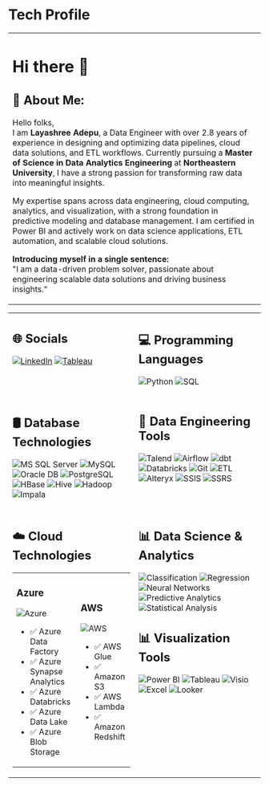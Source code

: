 # Tech Profile
<table>
  <tr>
    <td>
      <h1>Hi there 👋</h1>
      <h2>💫 About Me:</h2>
      <p>Hello folks,<br>
      I am <b>Layashree Adepu</b>, a Data Engineer with over 2.8 years of experience in designing and optimizing data pipelines, cloud data solutions, and ETL workflows. Currently pursuing a <b>Master of Science in Data Analytics Engineering</b> at <b>Northeastern University</b>, I have a strong passion for transforming raw data into meaningful insights.</p>
      <p>My expertise spans across data engineering, cloud computing, analytics, and visualization, with a strong foundation in predictive modeling and database management. I am certified in Power BI and actively work on data science applications, ETL automation, and scalable cloud solutions.</p>
      <p><b>Introducing myself in a single sentence:</b><br>
      "I am a data-driven problem solver, passionate about engineering scalable data solutions and driving business insights."</p>
    </td>
  </tr>
</table>

<table>
<tr>
<td width="50%" valign="top">

## 🌐 Socials
[![LinkedIn](https://img.shields.io/badge/LinkedIn-0077B5?style=flat&logo=linkedin&logoColor=white)](https://linkedin.com)
[![Tableau](https://img.shields.io/badge/Tableau-E97627?style=flat&logo=Tableau&logoColor=white)](https://tableau.com)

</td>
<td width="50%" valign="top">

## 💻 Programming Languages
![Python](https://img.shields.io/badge/Python-3776AB?style=flat&logo=python&logoColor=white)
![SQL](https://img.shields.io/badge/SQL-CC2927?style=flat&logo=microsoft-sql-server&logoColor=white)

</td>
</tr>
<tr>
<td width="50%" valign="top">

## 🛢️ Database Technologies
![MS SQL Server](https://img.shields.io/badge/Microsoft_SQL_Server-CC2927?style=flat&logo=microsoft-sql-server&logoColor=white)
![MySQL](https://img.shields.io/badge/MySQL-005C84?style=flat&logo=mysql&logoColor=white)
![Oracle DB](https://img.shields.io/badge/Oracle-F80000?style=flat&logo=oracle&logoColor=white)
![PostgreSQL](https://img.shields.io/badge/PostgreSQL-316192?style=flat&logo=postgresql&logoColor=white)
![HBase](https://img.shields.io/badge/HBase-D22128?style=flat&logo=apache&logoColor=white)
![Hive](https://img.shields.io/badge/Hive-FDEE21?style=flat&logo=apache-hive&logoColor=black)
![Hadoop](https://img.shields.io/badge/Hadoop-66CCFF?style=flat&logo=apache-hadoop&logoColor=black)
![Impala](https://img.shields.io/badge/Impala-00662B?style=flat&logo=apache&logoColor=white)

</td>
<td width="50%" valign="top">

## 🔧 Data Engineering Tools
![Talend](https://img.shields.io/badge/Talend-FF6D70?style=flat&logo=talend&logoColor=white)
![Airflow](https://img.shields.io/badge/Airflow-017CEE?style=flat&logo=apache-airflow&logoColor=white)
![dbt](https://img.shields.io/badge/dbt-FF694B?style=flat&logo=dbt&logoColor=white)
![Databricks](https://img.shields.io/badge/Databricks-FF3621?style=flat&logo=databricks&logoColor=white)
![Git](https://img.shields.io/badge/Git-F05032?style=flat&logo=git&logoColor=white)
![ETL](https://img.shields.io/badge/ETL-0078D4?style=flat&logo=azure-data-factory&logoColor=white)
![Alteryx](https://img.shields.io/badge/Alteryx-0078C0?style=flat&logo=alteryx&logoColor=white)
![SSIS](https://img.shields.io/badge/SSIS-CC2927?style=flat&logo=microsoft&logoColor=white)
![SSRS](https://img.shields.io/badge/SSRS-CC2927?style=flat&logo=microsoft&logoColor=white)

</td>
</tr>
<tr>
<td width="50%" valign="top">

## ☁️ Cloud Technologies
<table>
<tr>
<td>

### Azure
![Azure](https://img.shields.io/badge/Azure-0078D4?style=flat&logo=microsoft-azure&logoColor=white)
- ✅ Azure Data Factory
- ✅ Azure Synapse Analytics  
- ✅ Azure Databricks
- ✅ Azure Data Lake
- ✅ Azure Blob Storage

</td>
<td>

### AWS
![AWS](https://img.shields.io/badge/AWS-232F3E?style=flat&logo=amazon-aws&logoColor=white)
- ✅ AWS Glue
- ✅ Amazon S3
- ✅ AWS Lambda
- ✅ Amazon Redshift

</td>
</tr>
</table>

</td>
<td width="50%" valign="top">

## 📊 Data Science & Analytics
![Classification](https://img.shields.io/badge/Classification-3498DB?style=flat&logoColor=white)
![Regression](https://img.shields.io/badge/Regression-2ECC71?style=flat&logoColor=white)
![Neural Networks](https://img.shields.io/badge/Neural_Networks-9B59B6?style=flat&logoColor=white)
![Predictive Analytics](https://img.shields.io/badge/Predictive_Analytics-8E44AD?style=flat&logoColor=white)
![Statistical Analysis](https://img.shields.io/badge/Statistical_Analysis-F1C40F?style=flat&logoColor=white)

## 📊 Visualization Tools
![Power BI](https://img.shields.io/badge/Power_BI-F2C811?style=flat&logo=power-bi&logoColor=black)
![Tableau](https://img.shields.io/badge/Tableau-E97627?style=flat&logo=Tableau&logoColor=white)
![Visio](https://img.shields.io/badge/Visio-3955A3?style=flat&logo=microsoft-visio&logoColor=white)
![Excel](https://img.shields.io/badge/Excel-217346?style=flat&logo=microsoft-excel&logoColor=white)
![Looker](https://img.shields.io/badge/Looker-4285F4?style=flat&logo=looker&logoColor=white)

</td>
</tr>
</table>

